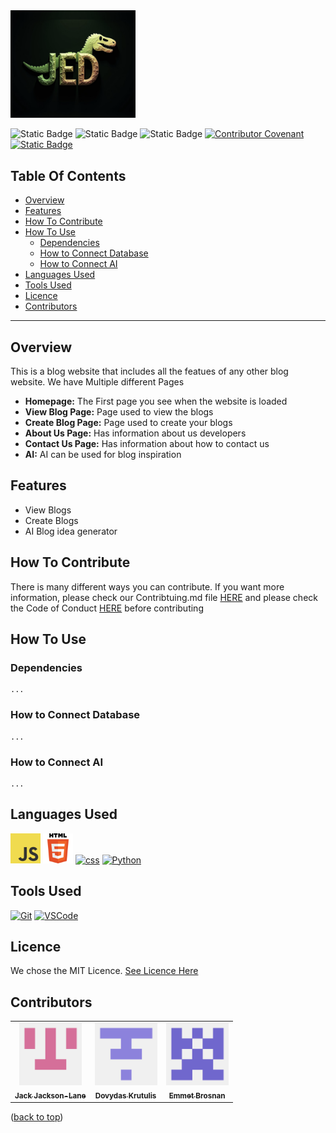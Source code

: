 <img src="/profile_images/logo.png" width="200px;" alt="logo">


![Static Badge](https://img.shields.io/badge/3-3?label=Contributors&color=Green) 
![Static Badge](https://img.shields.io/badge/3-3?label=Issues&color=red)
![Static Badge](https://img.shields.io/badge/1-1?label=Version&color=blue)
[![Contributor Covenant](https://img.shields.io/badge/Contributor%20Covenant-2.1-4baaaa.svg)](CODE_OF_CONDUCT.md)
[![Static Badge](https://img.shields.io/badge/MIT-MIT?label=Licence&color=orange)](LICENSE)


## Table Of Contents
- [Overview](#overview)
- [Features](#features)
- [How To Contribute](#how-to-contribute)
- [How To Use](#how-to-use)
  - [Dependencies](#dependencies)
  - [How to Connect Database](#how-to-connect-database)
  - [How to Connect AI](#how-to-connect-ai)
- [Languages Used](#languages-used)
- [Tools Used](#tools-used)
- [Licence](#licence)
- [Contributors](#contributors)




---

## Overview

This is a blog website that includes all the featues of any other blog website.
We have Multiple different Pages
  - <b>Homepage:</b>   The First page you see when the website is loaded
  - <b>View Blog Page:</b>   Page used to view the blogs
  - <b>Create Blog Page:</b>   Page used to create your blogs
  - <b>About Us Page:</b>   Has information about us developers
  - <b>Contact Us Page:</b>   Has information about how to contact us
  - <b>AI:</b>   AI can be used for blog inspiration

## Features

- View Blogs
- Create Blogs
- AI Blog idea generator

## How To Contribute
There is many different ways you can contribute. If you want more information, please check our Contribtuing.md file <a href="https://github.com/Incognito10011/OSP_Group_Project_2025/blob/main/CONTRIBUTING.md">HERE</a> and please check the Code of Conduct <a href="https://github.com/Incognito10011/OSP_Group_Project_2025/blob/main/CODE_OF_CONDUCT.md">HERE</a> before contributing

## How To Use
  ### Dependencies
    ...
  ### How to Connect Database
    ...
  ### How to Connect AI
    ...


## Languages Used
[<img src="https://raw.githubusercontent.com/github/explore/80688e429a7d4ef2fca1e82350fe8e3517d3494d/topics/javascript/javascript.png" alt="Javascript" width="48">](https://developer.mozilla.org/en-US/docs/Web/JavaScript)
[<img src="https://raw.githubusercontent.com/github/explore/80688e429a7d4ef2fca1e82350fe8e3517d3494d/topics/html/html.png" alt="Typescript" width="48">](https://developer.mozilla.org/en-US/docs/Web/HTML)
[<img src="https://upload.wikimedia.org/wikipedia/commons/thumb/d/d5/CSS3_logo_and_wordmark.svg/1200px-CSS3_logo_and_wordmark.svg.png" alt="css" width="35">](https://www.w3.org/Style/CSS/Overview.en.html)
[<img src="https://upload.wikimedia.org/wikipedia/commons/thumb/c/c3/Python-logo-notext.svg/768px-Python-logo-notext.svg.png" alt="Python" width="48">](https://docs.python.org/3/)


## Tools Used
[<img src="https://raw.githubusercontent.com/Delta456/Delta456/master/img/git.png" alt="Git" width="48">](https://git-scm.com/) 
[<img src="https://upload.wikimedia.org/wikipedia/commons/9/9a/Visual_Studio_Code_1.35_icon.svg" alt="VSCode" width="48">](https://code.visualstudio.com/)


## Licence
We chose the MIT Licence. <a href="https://github.com/Incognito10011/OSP_Group_Project_2025/blob/main/LICENSE">See Licence Here</a>

## Contributors

<table>
  <tr>
    <td align="center">
      <a href="https://github.com/JJLane13">
        <img src="/profile_images/j.png" width="100px;" alt="Jack Jackson-Lane"/><br />
        <sub><b>Jack Jackson-Lane</b></sub>
      </a>
    </td>
    <td align="center">
      <a href="https://github.com/Incognito10011">
        <img src="/profile_images/d.png" width="100px;" alt="Dovydas Krutulis"/><br />
        <sub><b>Dovydas Krutulis</b></sub>
      </a>
    </td>
    <td align="center">
      <a href="https://github.com/usingthisforschool">
        <img src="/profile_images/e.png" width="100px;" alt="Emmet Brosnan"/><br />
        <sub><b>Emmet Brosnan</b></sub>
      </a>
    </td>
  </tr>
</table>


<p>(<a href="#top">back to top</a>)</p>


